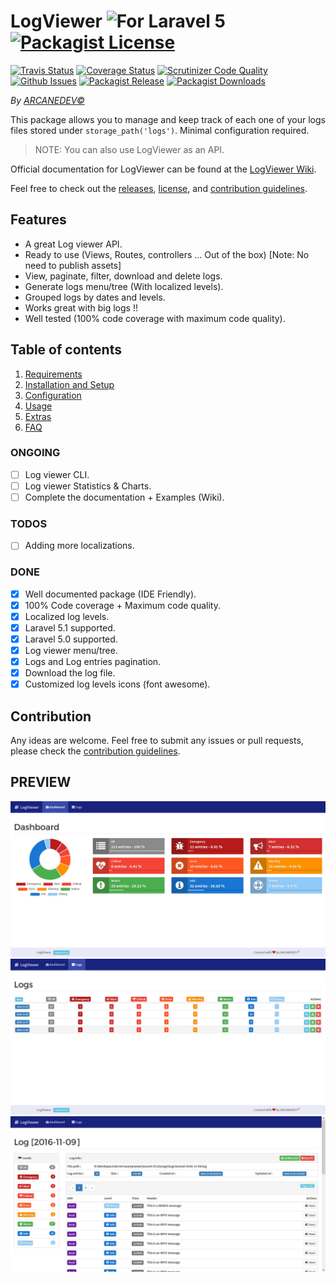 LogViewer ![For Laravel 5][badge_laravel] [![Packagist License][badge_license]](https://github.com/ARCANEDEV/LogViewer/blob/master/LICENSE.md)
==============
[![Travis Status][badge_build]](https://travis-ci.org/ARCANEDEV/LogViewer)
[![Coverage Status][badge_coverage]](https://scrutinizer-ci.com/g/ARCANEDEV/LogViewer/?branch=master)
[![Scrutinizer Code Quality][badge_quality]](https://scrutinizer-ci.com/g/ARCANEDEV/LogViewer/?branch=master)
[![Github Issues][badge_issues]](https://github.com/ARCANEDEV/LogViewer/issues)
[![Packagist Release][badge_release]](https://packagist.org/packages/arcanedev/log-viewer)
[![Packagist Downloads][badge_downloads]](https://packagist.org/packages/arcanedev/log-viewer)

[badge_laravel]:   https://img.shields.io/badge/for%20Laravel-5.0%7C5.1-orange.svg?style=flat-square
[badge_license]:   https://img.shields.io/packagist/l/arcanedev/log-viewer.svg?style=flat-square
[badge_build]:     https://img.shields.io/travis/ARCANEDEV/LogViewer.svg?style=flat-square
[badge_coverage]:  https://img.shields.io/scrutinizer/coverage/g/ARCANEDEV/LogViewer.svg?style=flat-square
[badge_quality]:   https://img.shields.io/scrutinizer/g/ARCANEDEV/LogViewer.svg?style=flat-square
[badge_issues]:    https://img.shields.io/github/issues/ARCANEDEV/LogViewer.svg?style=flat-square
[badge_release]:   https://img.shields.io/packagist/v/arcanedev/log-viewer.svg?style=flat-square
[badge_downloads]: https://img.shields.io/packagist/dt/arcanedev/log-viewer.svg?style=flat-square

*By [ARCANEDEV&copy;](http://www.arcanedev.net/)*

This package allows you to manage and keep track of each one of your logs files stored under `storage_path('logs')`. Minimal configuration required.

 > NOTE: You can also use LogViewer as an API.

Official documentation for LogViewer can be found at the [LogViewer Wiki](https://github.com/ARCANEDEV/LogViewer/wiki).

Feel free to check out the [releases](https://github.com/ARCANEDEV/LogViewer/releases), [license](https://github.com/ARCANEDEV/LogViewer/blob/master/LICENSE.md), and [contribution guidelines](https://github.com/ARCANEDEV/LogViewer/blob/master/LICENSE.md).

## Features

  - A great Log viewer API. 
  - Ready to use (Views, Routes, controllers &hellip; Out of the box) [Note: No need to publish assets]
  - View, paginate, filter, download and delete logs.
  - Generate logs menu/tree (With localized levels).
  - Grouped logs by dates and levels.
  - Works great with big logs !!
  - Well tested (100% code coverage with maximum code quality).
  
## Table of contents

1. [Requirements](https://github.com/ARCANEDEV/LogViewer/wiki/1.-Requirements)
2. [Installation and Setup](https://github.com/ARCANEDEV/LogViewer/wiki/2.-Installation-and-Setup)
3. [Configuration](https://github.com/ARCANEDEV/LogViewer/wiki/3.-Configuration)
4. [Usage](https://github.com/ARCANEDEV/LogViewer/wiki/4.-Usage)
5. [Extras](https://github.com/ARCANEDEV/LogViewer/wiki/5.-Extras)
6. [FAQ](https://github.com/ARCANEDEV/LogViewer/wiki/6.-FAQ)

### ONGOING

  - [ ] Log viewer CLI.
  - [ ] Log viewer Statistics & Charts.
  - [ ] Complete the documentation + Examples (Wiki).

### TODOS

  - [ ] Adding more localizations.

### DONE

  - [x] Well documented package (IDE Friendly).
  - [x] 100% Code coverage + Maximum code quality. 
  - [x] Localized log levels.
  - [x] Laravel 5.1 supported.
  - [x] Laravel 5.0 supported.
  - [x] Log viewer menu/tree.
  - [x] Logs and Log entries pagination.
  - [x] Download the log file.
  - [x] Customized log levels icons (font awesome).

## Contribution

Any ideas are welcome. Feel free to submit any issues or pull requests, please check the [contribution guidelines](https://github.com/ARCANEDEV/LogViewer/blob/master/LICENSE.md).

## PREVIEW

![Dashboard](https://github.com/ARCANEDEV/LogViewer/blob/master/_screenshots/1-dashboard.jpg)
![Logs list](https://github.com/ARCANEDEV/LogViewer/blob/master/_screenshots/2-logs-list.jpg)
![Single log](https://github.com/ARCANEDEV/LogViewer/blob/master/_screenshots/3-single-log.jpg)
